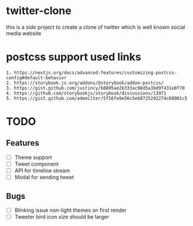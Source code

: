 # twitter-clone

this is a side project to create a clone of twitter which is well known social media website

# postcss support used links

    1. https://nextjs.org/docs/advanced-features/customizing-postcss-config#default-behavior
    2. https://storybook.js.org/addons/@storybook/addon-postcss/
    3. https://gist.github.com/justincy/b8805ae2b333ac98d5a3bd9f431e8f70
    4. https://github.com/storybookjs/storybook/discussions/13971
    5. https://gist.github.com/ademilter/5f56fe9e56c5eb8725292274c68001c5

# TODO

## Features

- [ ] Theme support
- [ ] Tweet component
- [ ] API for timeline stream
- [ ] Modal for sending tweet

## Bugs

- [ ] Blinking issue non-light themes on first render
- [ ] Tweeter bird icon size should be larger
